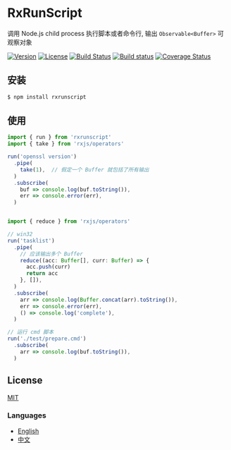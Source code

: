 # RxRunScript
调用 Node.js child process 执行脚本或者命令行, 输出 `Observable<Buffer>` 可观察对象

[![Version](https://img.shields.io/npm/v/rxrunscript.svg)](https://www.npmjs.com/package/rxrunscript)
[![License](https://img.shields.io/badge/license-MIT-blue.svg)](https://opensource.org/licenses/MIT)
[![Build Status](https://travis-ci.org/waitingsong/rxrunscript.svg?branch=master)](https://travis-ci.org/waitingsong/rxrunscript)
[![Build status](https://ci.appveyor.com/api/projects/status/v5jt9imw2519nsax/branch/master?svg=true)](https://ci.appveyor.com/project/waitingsong/rxrunscript/branch/master)
[![Coverage Status](https://coveralls.io/repos/github/waitingsong/node-myca/badge.svg?branch=master)](https://coveralls.io/github/waitingsong/rxrunscript?branch=master)



## 安装
```bash
$ npm install rxrunscript
```

## 使用
```ts
import { run } from 'rxrunscript'
import { take } from 'rxjs/operators'

run('openssl version')
  .pipe(
    take(1),  // 假定一个 Buffer 就包括了所有输出
  )
  .subscribe(
    buf => console.log(buf.toString()), 
    err => console.error(err),
  ) 


import { reduce } from 'rxjs/operators'

// win32
run('tasklist')
  .pipe(
    // 应该输出多个 Buffer
    reduce((acc: Buffer[], curr: Buffer) => {
      acc.push(curr)
      return acc
    }, []),
  )
  .subscribe(
    arr => console.log(Buffer.concat(arr).toString()),
    err => console.error(err),
    () => console.log('complete'),
  )

// 运行 cmd 脚本
run('./test/prepare.cmd')
  .subscribe(
    arr => console.log(buf.toString()),
  )
```


## License
[MIT](LICENSE)


### Languages
- [English](README.md)
- [中文](README.zh-CN.md)
